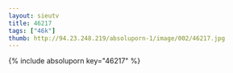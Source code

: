 ```yaml
--- 
layout: sieutv
title: 46217
tags: ["46k"]
thumb: http://94.23.248.219/absoluporn-1/image/002/46217.jpg
---
```

{% include absoluporn key="46217" %} 
